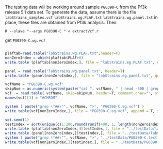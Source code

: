 The testing data will be working around sample `PG0390-C` from the Pf3k release 5.1 data set.
To generate the data, assume there is the file `labStrains_samples.vcf` `labStrains.wg.PLAF.txt` `labStrains.wg.panel.txt` in place, these files are obtained from Pf3k analysis. Then

```
R --slave "--args PG0390-C " < extractVcf.r
```
get `PG0390-C.wg.vcf`

```R

plaftab=read.table("labStrains.wg.PLAF.txt",header=T)
nonZeroIndex = which(plaftab$PLAF>0)
write.table (plaftab[nonZeroIndex,], file = "labStrains.eg.PLAF.txt", quote=F, sep="\t", row.names=F)

panel = read.table("labStrains.wg.panel.txt", header=T)
write.table (panel[nonZeroIndex,], file = "labStrains.eg.panel.txt", quote=F, sep="\t", row.names=F)

vcfName = "PG0390-C.wg.vcf"
skipNum = as.numeric(system(paste("cat ", vcfName, " | head -500 | grep \"##\" | wc -l"), T))
vcf  = read.table( vcfName, skip=skipNum, header=T, comment.char="", stringsAsFactors = FALSE, check.names=FALSE)
names(vcf)[1] = "#CHROM"

system ( paste("grep \"##\"", vcfName, ">", "PG0390-C.eg.vcf") )
write.table(vcf[nonZeroIndex,], file = "PG0390-C.eg.vcf", append = T, sep = "\t", quote = F, row.names = F)

set.seed(1)
testIndex = sort(unique(c(1:200,round(runif(400, 1, length(nonZeroIndex))))))
write.table (plaftab[nonZeroIndex,][testIndex,], file = "../testData/labStrains.test.PLAF.txt", quote=F, sep="\t", row.names=F)
write.table (panel[nonZeroIndex,][testIndex,], file = "../testData/labStrains.test.panel.txt", quote=F, sep="\t", row.names=F)
system ( paste("grep \"##\"", vcfName, ">", "../testData/PG0390-C.test.vcf") )
write.table(vcf[nonZeroIndex,][testIndex,], file = "../testData/PG0390-C.test.vcf", append = T, sep = "\t", quote = F, row.names = F)

```


